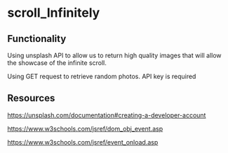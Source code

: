 # scroll_Infinitely

## Functionality 
Using unsplash API to allow us to return high quality images that will allow the showcase of the infinite scroll. 

Using GET request to retrieve random photos.
API key is required
## Resources
https://unsplash.com/documentation#creating-a-developer-account

https://www.w3schools.com/jsref/dom_obj_event.asp

https://www.w3schools.com/jsref/event_onload.asp
